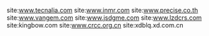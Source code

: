 site:www.tecnalia.com
site:www.inmr.com
site:www.precise.co.th
site:www.vangem.com
site:www.jsdgme.com
site:www.lzdcrs.com
site:kingbow.com
site:www.crcc.org.cn
site:xdblq.xd.com.cn
